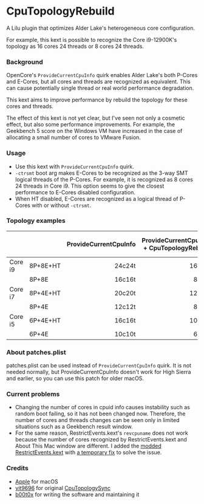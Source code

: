 # CpuTopologyRebuild
A Lilu plugin that optimizes Alder Lake's heterogeneous core configuration.

For example, this kext is possible to recognize the Core i9-12900K's topology as 16 cores 24 threads or 8 cores 24 threads.

### Background
OpenCore's `ProvideCurrentCpuInfo` quirk enables Alder Lake's both P-Cores and E-Cores, but all cores and threads are recognized as equivalent. This can cause potentially single thread or real world performance degradation.

This kext aims to improve performance by rebuild the topology for these cores and threads.

The effect of this kext is not yet clear, but I've seen not only a cosmetic effect, but also some performance improvements. For example, the Geekbench 5 score on the Windows VM have increased in the case of allocating a small number of cores to VMware Fusion.

### Usage
* Use this kext with `ProvideCurrentCpuInfo` quirk.
* `-ctrsmt` boot arg makes E-Cores to be recognized as the 3-way SMT logical threads of the P-Cores. For example, it is recognized as 8 cores 24 threads in Core i9. This option seems to give the closest performance to E-Cores disabled configuration.
* When HT disabled, E-Cores are recognized as a logical thread of P-Cores with or without `-ctrsmt`. 

### Topology examples
|||ProvideCurrentCpuInfo|ProvideCurrentCpuInfo<br>+ CpuTopologyRebuild|ProvideCurrentCpuInfo<br>+ CpuTopologyRebuild<br>+ `-ctrsmt`|
|-|:-|-:|-:|-:|
|Core i9|8P+8E+HT|24c24t|16c24t|8c24t|
|       |8P+8E   |16c16t| 8c16t|8c16t|
|Core i7|8P+4E+HT|20c20t|12c20t|8c20t|
|       |8P+4E   |12c12t| 8c12t|8c12t|
|Core i5|6P+4E+HT|16c16t|10c16t|6c16t|
|       |6P+4E   |10c10t| 6c10t|6c10t|

### About patches.plist
patches.plist can be used instead of `ProvideCurrentCpuInfo` quirk. It is not needed normally, but ProvideCurrentCpuInfo doesn't work for High Sierra and earlier, so you can use this patch for older macOS.

### Current problems
* Changing the number of cores in cpuid info causes instability such as random boot failing, so it has not been changed now. Therefore, the number of cores and threads changes can be seen only in limited situations such as a Geekbench result window.
* For the same reason, RestrictEvents.kext's `revcpuname` does not work because the number of cores recognized by RestrictEvents.kext and About This Mac window are different. I added the [modded RestrictEvents.kext](https://github.com/b00t0x/CpuTopologyRebuild/releases/download/1.0.0/RestrictEvents-1.0.6-RELEASE.zip) with [a temporary fix](https://gist.github.com/b00t0x/a13cefd4644e9d6d57908ce3420c3002/revisions#diff-05dc028a5ab0c2add1caa1f39c489de16c7a12b1f061ad85b4f4300dec1ccbb7) to solve the issue.

### Credits
- [Apple](https://www.apple.com) for macOS
- [vit9696](https://github.com/vit9696) for original [CpuTopologySync](https://github.com/acidanthera/CpuTopologySync/tree/b2ce2619ea7e58ec4553ed3441aa03af6b771cdf)
- [b00t0x](https://github.com/b00t0x) for writing the software and maintaining it
